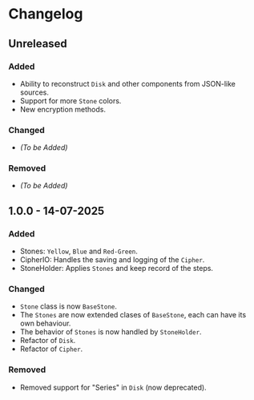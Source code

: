 # Changelog

## Unreleased

### Added

- Ability to reconstruct `Disk` and other components from JSON-like sources.
- Support for more `Stone` colors.
- New encryption methods.

### Changed

- *(To be Added)*

### Removed

- *(To be Added)*


## 1.0.0 - 14-07-2025

### Added

- Stones: `Yellow`, `Blue` and `Red-Green`.
- CipherIO: Handles the saving and logging of the `Cipher`.
- StoneHolder: Applies `Stones` and keep record of the steps.

### Changed

- `Stone` class is now `BaseStone`.
- The `Stones` are now extended clases of `BaseStone`, each can have its own behaviour.
- The behavior of `Stones` is now handled by `StoneHolder`.
- Refactor of `Disk`.
- Refactor of `Cipher`.

### Removed

- Removed support for "Series" in `Disk` (now deprecated).